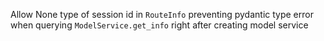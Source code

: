 Allow None type of session id in `RouteInfo` preventing pydantic type error when querying `ModelService.get_info` right after creating model service
